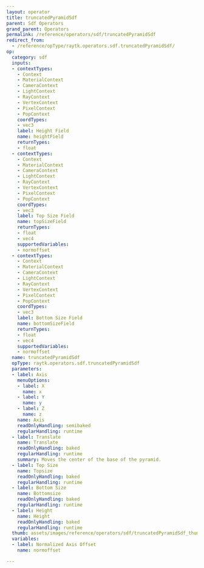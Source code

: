 ```yaml
---
layout: operator
title: truncatedPyramidSdf
parent: Sdf Operators
grand_parent: Operators
permalink: /reference/operators/sdf/truncatedPyramidSdf
redirect_from:
  - /reference/opType/raytk.operators.sdf.truncatedPyramidSdf/
op:
  category: sdf
  inputs:
  - contextTypes:
    - Context
    - MaterialContext
    - CameraContext
    - LightContext
    - RayContext
    - VertexContext
    - PixelContext
    - PopContext
    coordTypes:
    - vec3
    label: Height Field
    name: heightField
    returnTypes:
    - float
  - contextTypes:
    - Context
    - MaterialContext
    - CameraContext
    - LightContext
    - RayContext
    - VertexContext
    - PixelContext
    - PopContext
    coordTypes:
    - vec3
    label: Top Size Field
    name: topSizeField
    returnTypes:
    - float
    - vec4
    supportedVariables:
    - normoffset
  - contextTypes:
    - Context
    - MaterialContext
    - CameraContext
    - LightContext
    - RayContext
    - VertexContext
    - PixelContext
    - PopContext
    coordTypes:
    - vec3
    label: Bottom Size Field
    name: bottomSizeField
    returnTypes:
    - float
    - vec4
    supportedVariables:
    - normoffset
  name: truncatedPyramidSdf
  opType: raytk.operators.sdf.truncatedPyramidSdf
  parameters:
  - label: Axis
    menuOptions:
    - label: X
      name: x
    - label: Y
      name: y
    - label: Z
      name: z
    name: Axis
    readOnlyHandling: semibaked
    regularHandling: runtime
  - label: Translate
    name: Translate
    readOnlyHandling: baked
    regularHandling: runtime
    summary: Moves the center of the base of the pyramid.
  - label: Top Size
    name: Topsize
    readOnlyHandling: baked
    regularHandling: runtime
  - label: Bottom Size
    name: Bottomsize
    readOnlyHandling: baked
    regularHandling: runtime
  - label: Height
    name: Height
    readOnlyHandling: baked
    regularHandling: runtime
  thumb: assets/images/reference/operators/sdf/truncatedPyramidSdf_thumb.png
  variables:
  - label: Normalized Axis Offset
    name: normoffset

---
```

